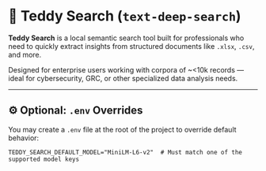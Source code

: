 # 🐾 Teddy Search (`text-deep-search`)

**Teddy Search** is a local semantic search tool built for professionals who need to quickly extract insights from structured documents like `.xlsx`, `.csv`, and more.

Designed for enterprise users working with corpora of ~<10k records — ideal for cybersecurity, GRC, or other specialized data analysis needs.

---

## ⚙️ Optional: `.env` Overrides

You may create a `.env` file at the root of the project to override default behavior:

```shell
TEDDY_SEARCH_DEFAULT_MODEL="MiniLM-L6-v2"  # Must match one of the supported model keys
